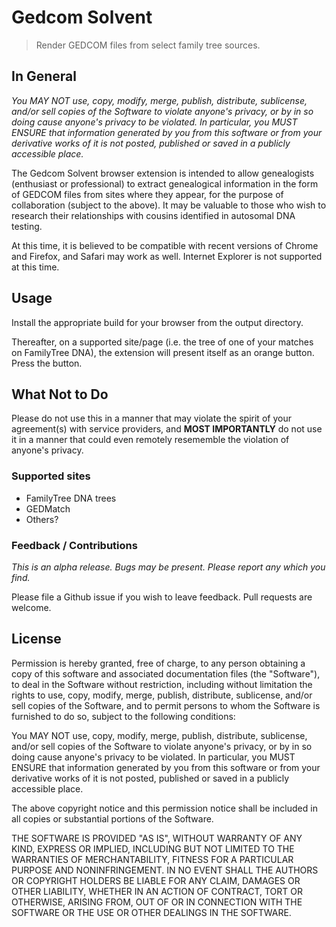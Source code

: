 # Gedcom Solvent

> Render GEDCOM files from select family tree sources.

## In General

*You MAY NOT use, copy, modify, merge, publish, distribute, sublicense, and/or
sell copies of the Software to violate anyone's privacy, or by in so doing cause
anyone's privacy to be violated. In particular, you MUST ENSURE that
information generated by you from this software or from your derivative works of
it is not posted, published or saved in a publicly accessible place.*

The Gedcom Solvent browser extension is intended to allow genealogists (enthusiast or professional) to extract genealogical information in the form of GEDCOM files from sites where they appear, for the purpose of collaboration (subject to the above). It may be valuable to those who wish to research their relationships with cousins identified in autosomal DNA testing.

At this time, it is believed to be compatible with recent versions of Chrome and Firefox, and Safari may work as well. Internet Explorer is not supported at this time.

## Usage

Install the appropriate build for your browser from the output directory.

Thereafter, on a supported site/page (i.e. the tree of one of your matches on FamilyTree DNA), the extension will present itself as an orange button. Press the button.

## What Not to Do

Please do not use this in a manner that may violate the spirit of your agreement(s) with service providers, and **MOST IMPORTANTLY** do not use it in a manner that could even remotely resememble the violation of anyone's privacy.

### Supported sites

* FamilyTree DNA trees
* GEDMatch
* Others?

### Feedback / Contributions

*This is an alpha release. Bugs may be present. Please report any which you find.*

Please file a Github issue if you wish to leave feedback. Pull requests are welcome.

## License

Permission is hereby granted, free of charge, to any person obtaining a copy
of this software and associated documentation files (the "Software"), to deal
in the Software without restriction, including without limitation the rights
to use, copy, modify, merge, publish, distribute, sublicense, and/or sell
copies of the Software, and to permit persons to whom the Software is
furnished to do so, subject to the following conditions:

You MAY NOT use, copy, modify, merge, publish, distribute, sublicense, and/or
sell copies of the Software to violate anyone's privacy, or by  in so doing
cause anyone's privacy to be violated. In particular, you MUST ENSURE that
information generated by you from this software or from your derivative works of
it is not posted, published or saved in a publicly accessible place.

The above copyright notice and this permission notice shall be included in
all copies or substantial portions of the Software.

THE SOFTWARE IS PROVIDED "AS IS", WITHOUT WARRANTY OF ANY KIND, EXPRESS OR
IMPLIED, INCLUDING BUT NOT LIMITED TO THE WARRANTIES OF MERCHANTABILITY,
FITNESS FOR A PARTICULAR PURPOSE AND NONINFRINGEMENT. IN NO EVENT SHALL THE
AUTHORS OR COPYRIGHT HOLDERS BE LIABLE FOR ANY CLAIM, DAMAGES OR OTHER
LIABILITY, WHETHER IN AN ACTION OF CONTRACT, TORT OR OTHERWISE, ARISING FROM,
OUT OF OR IN CONNECTION WITH THE SOFTWARE OR THE USE OR OTHER DEALINGS IN
THE SOFTWARE.

